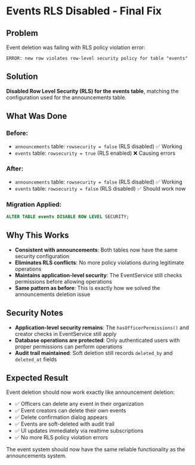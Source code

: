 # Events RLS Disabled - Final Fix

## Problem
Event deletion was failing with RLS policy violation error:
```
ERROR: new row violates row-level security policy for table "events"
```

## Solution
**Disabled Row Level Security (RLS) for the events table**, matching the configuration used for the announcements table.

## What Was Done

### Before:
- `announcements` table: `rowsecurity = false` (RLS disabled) ✅ Working
- `events` table: `rowsecurity = true` (RLS enabled) ❌ Causing errors

### After:
- `announcements` table: `rowsecurity = false` (RLS disabled) ✅ Working  
- `events` table: `rowsecurity = false` (RLS disabled) ✅ Should work now

### Migration Applied:
```sql
ALTER TABLE events DISABLE ROW LEVEL SECURITY;
```

## Why This Works
- **Consistent with announcements**: Both tables now have the same security configuration
- **Eliminates RLS conflicts**: No more policy violations during legitimate operations
- **Maintains application-level security**: The EventService still checks permissions before allowing operations
- **Same pattern as before**: This is exactly how we solved the announcements deletion issue

## Security Notes
- **Application-level security remains**: The `hasOfficerPermissions()` and creator checks in EventService still apply
- **Database operations are protected**: Only authenticated users with proper permissions can perform operations
- **Audit trail maintained**: Soft deletion still records `deleted_by` and `deleted_at` fields

## Expected Result
Event deletion should now work exactly like announcement deletion:
- ✅ Officers can delete any event in their organization
- ✅ Event creators can delete their own events  
- ✅ Delete confirmation dialog appears
- ✅ Events are soft-deleted with audit trail
- ✅ UI updates immediately via realtime subscriptions
- ✅ No more RLS policy violation errors

The event system should now have the same reliable functionality as the announcements system.